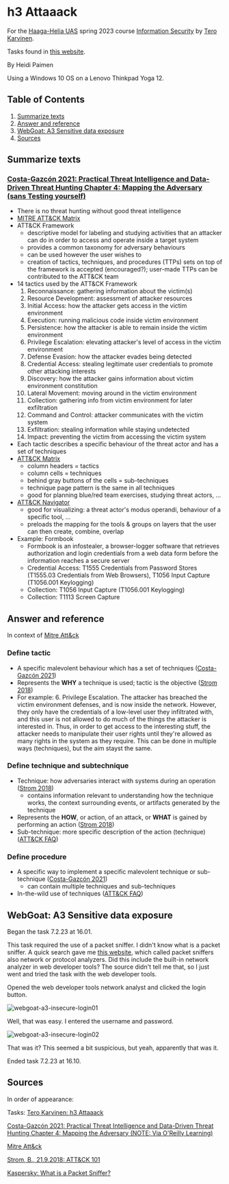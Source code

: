 # h3 Attaaack

For the [Haaga-Helia UAS](https://www.haaga-helia.fi/en) spring 2023 course [Information Security](https://terokarvinen.com/2023/information-security-2023/) by [Tero Karvinen](https://terokarvinen.com/).

Tasks found in [this website](https://terokarvinen.com/2023/information-security-2023/?f=moodle#h3-attaaack).

By Heidi Paimen

Using a Windows 10 OS on a Lenovo Thinkpad Yoga 12.

## Table of Contents

1. [Summarize texts](#summarize)
2. [Answer and reference](#answer-refs)
3. [WebGoat: A3 Sensitive data exposure](#webgoat-a3)
4. [Sources](#sources)


<a name="summarize"></a>
## Summarize texts

### [Costa-Gazcón 2021: Practical Threat Intelligence and Data-Driven Threat Hunting Chapter 4: Mapping the Adversary (sans Testing yourself)](https://learning.oreilly.com/library/view/practical-threat-intelligence/9781838556372/B13376_04_Final_SK_ePub.xhtml#_idParaDest-75)

* There is no threat hunting without good threat intelligence
* [MITRE ATT&CK Matrix](https://attack.mitre.org/)
* ATT&CK Framework
  * descriptive model for labeling and studying activities that an attacker can do in order to access and operate inside a target system
  * provides a common taxonomy for adversary behaviours
  * can be used however the user wishes to
  * creation of tactics, techniques, and procedures (TTPs) sets on top of the framework is accepted (encouraged?); user-made TTPs can be contributed to the ATT&CK team
* 14 tactics used by the ATT&CK Framework
  1. Reconnaissance: gathering information about the victim(s)
  2. Resource Development: assessment of attacker resources
  3. Initial Access: how the attacker gets access in the victim environment
  4. Execution: running malicious code inside victim environment
  5. Persistence: how the attacker is able to remain inside the victim environment
  6. Privilege Escalation: elevating attacker's level of access in the victim environment
  7. Defense Evasion: how the attacker evades being detected
  8. Credential Access: stealing legitimate user credentials to promote other attacking interests
  9. Discovery: how the attacker gains information about victim environment constitution
  10. Lateral Movement: moving around in the victim environment
  11. Collection: gathering info from victim environment for later exfiltration
  12. Command and Control: attacker communicates with the victim system
  13. Exfiltration: stealing information while staying undetected
  14. Impact: preventing the victim from accessing the victim system
* Each tactic describes a specific behaviour of the threat actor and has a set of techniques
* [ATT&CK Matrix](https://attack.mitre.org/#)
  * column headers = tactics
  * column cells = techniques
  * behind gray buttons of the cells = sub-techniques
  * technique page pattern is the same in all techniques
  * good for planning blue/red team exercises, studying threat actors, ...
* [ATT&CK Navigator](https://mitre-attack.github.io/attack-navigator/)
  * good for visualizing: a threat actor's modus operandi, behaviour of a specific tool, ...
  * preloads the mapping for the tools & groups on layers that the user can then create, combine, overlap
* Example: Formbook
  * Formbook is an infostealer, a browser-logger software that retrieves authorization and login credentials from a web data form before the information reaches a secure server
  * Credential Access: T1555 Credentials from Password Stores (T1555.03 Credentials from Web Browsers), T1056 Input Capture (T1056.001 Keylogging)
  * Collection: T1056 Input Capture (T1056.001 Keylogging)
  * Collection: T1113 Screen Capture

<a name="answer-refs"></a>
## Answer and reference

In context of [Mitre Att&ck](https://attack.mitre.org/)

### Define tactic

* A specific malevolent behaviour which has a set of techniques ([Costa-Gazcón 2021](https://learning.oreilly.com/library/view/practical-threat-intelligence/9781838556372/B13376_04_Final_SK_ePub.xhtml#_idParaDest-75))
* Represents the **WHY** a technique is used; tactic is the objective ([Strom 2018](https://medium.com/mitre-attack/att-ck-101-17074d3bc62))
* For example: 6. Privilege Escalation. The attacker has breached the victim environment defenses, and is now inside the network. However, they only have the credentials of a low-level user they infiltrated with, and this user is not allowed to do much of the things the attacker is interested in. Thus, in order to get access to the interesting stuff, the attacker needs to manipulate their user rights until they're allowed as many rights in the system as they require. This can be done in multiple ways (techniques), but the aim stayst the same.

### Define technique and subtechnique

* Technique: how adversaries interact with systems during an operation ([Strom 2018](https://medium.com/mitre-attack/att-ck-101-17074d3bc62))
  * contains information relevant to understanding how the technique works, the context surrounding events, or artifacts generated by the technique
* Represents the **HOW**, or action, of an attack, or **WHAT** is gained by performing an action ([Strom 2018](https://medium.com/mitre-attack/att-ck-101-17074d3bc62))
* Sub-technique: more specific description of the action (technique)([ATT&CK FAQ](https://attack.mitre.org/resources/faq/))

### Define procedure

* A specific way to implement a specific malevolent technique or sub-technique ([Costa-Gazcón 2021](https://learning.oreilly.com/library/view/practical-threat-intelligence/9781838556372/B13376_04_Final_SK_ePub.xhtml#_idParaDest-75))
  * can contain multiple techniques and sub-techniques
* In-the-wild use of techniques ([ATT&CK FAQ](https://attack.mitre.org/resources/faq/))

<a name="webgoat-a3"></a>
## WebGoat: A3 Sensitive data exposure

Began the task 7.2.23 at 16.01.

This task required the use of a packet sniffer.
I didn't know what is a packet sniffer.
A quick search gave me [this website](https://www.kaspersky.com/resource-center/definitions/what-is-a-packet-sniffer),
which called packet sniffers also network or protocol analyzers.
Did this include the built-in network analyzer in web developer tools?
The source didn't tell me that, so I just went and tried the task with the web developer tools.

Opened the web developer tools network analyst and clicked the login button.

![webgoat-a3-insecure-login01](https://user-images.githubusercontent.com/55014633/217267607-5defb6b6-563f-4e0c-a35e-b6df4e008cca.png)

Well, that was easy.
I entered the username and password.

![webgoat-a3-insecure-login02](https://user-images.githubusercontent.com/55014633/217267920-11d4d044-89ef-4d31-927f-3a0cc2bafdb6.png)

That was it?
This seemed a bit suspicious, but yeah, apparently that was it.

Ended task 7.2.23 at 16.10.

<a name="sources"></a>
## Sources

In order of appearance:

Tasks: [Tero Karvinen: h3 Attaaack](https://terokarvinen.com/2023/information-security-2023/?f=moodle#h3-attaaack)

[Costa-Gazcón 2021: Practical Threat Intelligence and Data-Driven Threat Hunting Chapter 4: Mapping the Adversary (NOTE: Via O'Reilly Learning)](https://learning.oreilly.com/library/view/practical-threat-intelligence/9781838556372/B13376_04_Final_SK_ePub.xhtml#_idParaDest-75)

[Mitre Att&ck](https://attack.mitre.org/)

[Strom, B., 21.9.2018: ATT&CK 101](https://medium.com/mitre-attack/att-ck-101-17074d3bc62)

[Kaspersky: What is a Packet Sniffer?](https://www.kaspersky.com/resource-center/definitions/what-is-a-packet-sniffer)
